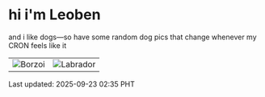 # hi i'm Leoben

and i like dogs—so have some random dog pics that change whenever my CRON feels like it

|  |  |
|--------|----------|
| ![Borzoi](https://random-dog-vercel.vercel.app/api/random-borzoi?v=1758566143) | ![Labrador](https://random-dog-vercel.vercel.app/api/random-labrador?v=1758566143) |

Last updated: 2025-09-23 02:35 PHT
